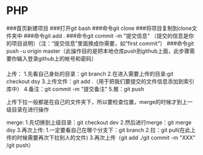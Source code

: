 # PHP
###首页新建项目
###打开git bash
###命令git clone
###将项目复制到clone文件夹中
###命令git add .
###命令git commit  -m  "提交信息" （提交的信息是你的项目说明）（注：“提交信息”里面换成你需要，如“first commit”）
###命令git push -u origin master（此操作目的是把本地仓库push到github上面，此步骤需要你输入登录github上的帐号和密码）
####
上传：
1.先看自己身处的目录：git branch
2.在进入需要上传的目录:git checkout dsy
3.上传文件：git add .（用于把我们要提交的文件信息添加到索引库中）
4.备注：git commit -m "提交备注"
5.推：git push

上传下拉一般都是在自己的文件夹下，所以要检查位置，merge的时候才到上一级目录在进行操作

merge:
1.先切换到上级目录：git checkout dev
2.然后进行merge：git merge dsy
3.再次上传:
1.一定要看自己在哪个分支下：git branch
2.拉：git pull(在此上传的时候需要再次下拉别人的文件)
3.再次上传（git add ./git commit -m "XXX" /git push）
